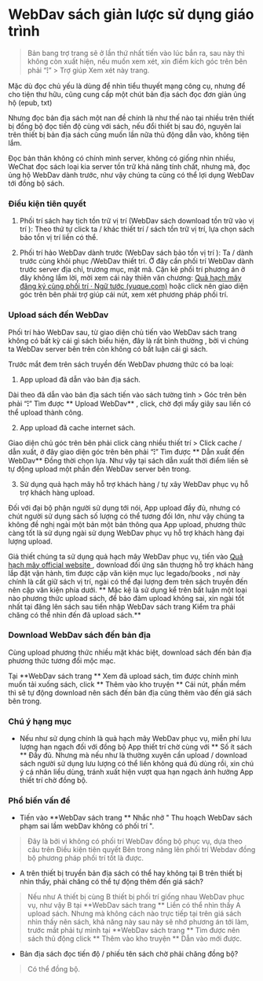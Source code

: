 # WebDav sách giản lược sử dụng giáo trình

> Bản bang trợ trang sẽ ở lần thứ nhất tiến vào lúc bắn ra, sau này thì không còn xuất hiện, nếu muốn xem xét, xin điểm kích góc trên bên phải “**⁝**” > Trợ giúp Xem xét này trang.

Mặc dù đọc chủ yếu là dùng để nhìn tiểu thuyết mạng công cụ, nhưng để cho tiện thư hữu, cũng cung cấp một chút bản địa sách đọc đơn giản ủng hộ (epub, txt)

Nhưng đọc bản địa sách một nan đề chính là như thế nào tại nhiều trên thiết bị đồng bộ đọc tiến độ cùng với sách, nếu đổi thiết bị sau đó, nguyên lai trên thiết bị bản địa sách cũng muốn lần nữa thủ động dẫn vào, không tiện lắm.

Đọc bản thân không có chính mình server, không có giống nhìn nhiều, WeChat đọc sách loại kia server tồn trữ khả năng tính chất, nhưng mà, đọc ủng hộ WebDav dành trước, như vậy chúng ta cũng có thể lợi dụng WebDav tới đồng bộ sách.
### Điều kiện tiên quyết

1. Phối trí sách hay tịch tồn trữ vị trí (WebDav sách download tồn trữ vào vị trí ): Theo thứ tự click ta / khác thiết trí / sách tồn trữ vị trí, lựa chọn sách bảo tồn vị trí liền có thể.

2. Phối trí hảo WebDav dành trước (WebDav sách bảo tồn vị trí ): Ta / dành trước cùng khôi phục /WebDav thiết trí. Ở đây cần phối trí WebDav dành trước server địa chỉ, trương mục, mật mã. Cặn kẽ phối trí phương án ở đây không lắm lời, mời xem cái này thiên văn chương: [ Quả hạch mây đăng ký cùng phối trí · Ngữ tước (yuque.com)](https://www.yuque.com/legado/wiki/fkx510) hoặc click nên giao diện góc trên bên phải trợ giúp cái nút, xem xét phương pháp phối trí.
### Upload sách đến WebDav

Phối trí hảo WebDav sau, từ giao diện chủ tiến vào WebDav sách trang không có bất kỳ cái gì sách biểu hiện, đây là rất bình thường , bởi vì chúng ta WebDav server bên trên còn không có bất luận cái gì sách.

Trước mắt đem trên sách truyền đến WebDav phương thức có ba loại:

1. App upload đã dẫn vào bản địa sách.

Dài theo đã dẫn vào bản địa sách tiến vào sách tường tình > Góc trên bên phải “**⁝**” Tìm được ** Upload WebDav** , click, chờ đợi mấy giây sau liền có thể upload thành công.

2. App upload đã cache internet sách.

Giao diện chủ góc trên bên phải click càng nhiều thiết trí > Click cache / dẫn xuất, ở đây giao diện góc trên bên phải “**⁝**” Tìm được ** Dẫn xuất đến WebDav** Đồng thời chọn lựa. Như vậy tại sách dẫn xuất thời điểm liền sẽ tự động upload một phần đến WebDav server bên trong.

3. Sử dụng quả hạch mây hỗ trợ khách hàng / tự xây WebDav phục vụ hỗ trợ khách hàng upload.

Đối với đại bộ phận người sử dụng tới nói, App upload đầy đủ, nhưng có chút người sử dụng sách số lượng có thể tương đối lớn, như vậy chúng ta không đề nghị ngài một bản một bản thông qua App upload, phương thức càng tốt là sử dụng ngài sử dụng WebDav phục vụ hỗ trợ khách hàng đại lượng upload.

Giả thiết chúng ta sử dụng quả hạch mây WebDav phục vụ, tiến vào [ Quả hạch mây official website ](https://www.jianguoyun.com/d/home#/) , download đối ứng sân thượng hỗ trợ khách hàng lắp đặt vận hành, tìm được cặp văn kiện mục lục legado/books , nơi này chính là cất giữ sách vị trí, ngài có thể đại lượng đem trên sách truyền đến nên cặp văn kiện phía dưới.
** Mặc kệ là sử dụng kể trên bất luận một loại nào phương thức upload sách, để bảo đảm upload không sai, xin ngài tốt nhất tại đăng lên sách sau tiến nhập WebDav sách trang Kiểm tra phải chăng có thể nhìn đến đã upload sách.**
### Download WebDav sách đến bản địa

Cùng upload phương thức nhiều mặt khác biệt, download sách đến bản địa phương thức tương đối mộc mạc.

Tại **WebDav sách trang ** Xem đã upload sách, tìm được chính mình muốn tải xuống sách, click ** Thêm vào kho truyện ** Cái nút, phần mềm thì sẽ tự động download nên sách đến bản địa cũng thêm vào đến giá sách bên trong.
### Chú ý hạng mục

- Nếu như sử dụng chính là quả hạch mây WebDav phục vụ, miễn phí lưu lượng hạn ngạch đối với đồng bộ App thiết trí chờ cùng với ** Số ít sách ** Đầy đủ. Nhưng mà nếu như là thường xuyên cần upload / download sách người sử dụng lưu lượng có thể liền không quá đủ dùng rồi, xin chú ý cá nhân liều dùng, tránh xuất hiện vượt qua hạn ngạch ảnh hưởng App thiết trí chờ đồng bộ.
### Phổ biến vấn đề

- Tiến vào **WebDav sách trang ** Nhắc nhở " Thu hoạch WebDav sách phạm sai lầm webDav không có phối trí ".
> Đây là bởi vì không có phối trí WebDav đồng bộ phục vụ, dựa theo câu trên Điều kiện tiên quyết Bên trong nâng lên phối trí Webdav đồng bộ phương pháp phối trí tốt là được.
- A trên thiết bị truyền bản địa sách có thể hay không tại B trên thiết bị nhìn thấy, phải chăng có thể tự động thêm đến giá sách?
> Nếu như A thiết bị cùng B thiết bị phối trí giống nhau WebDav phục vụ, như vậy B tại **WebDav sách trang ** Liền có thể nhìn thấy A upload sách. Nhưng mà không cách nào trực tiếp tại trên giá sách nhìn thấy nên sách, khả năng này sau này sẽ nhớ phương án tới làm, trước mắt phải tự mình tại **WebDav sách trang ** Tìm được nên sách thủ động click ** Thêm vào kho truyện ** Dẫn vào mới được.
- Bản địa sách đọc tiến độ / phiếu tên sách chờ phải chăng đồng bộ?
> Có thể đồng bộ.
